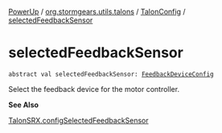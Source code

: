 [PowerUp](../../index.md) / [org.stormgears.utils.talons](../index.md) / [TalonConfig](index.md) / [selectedFeedbackSensor](./selected-feedback-sensor.md)

# selectedFeedbackSensor

`abstract val selectedFeedbackSensor: `[`FeedbackDeviceConfig`](../-feedback-device-config.md)

Select the feedback device for the motor controller.

**See Also**

[TalonSRX.configSelectedFeedbackSensor](#)

